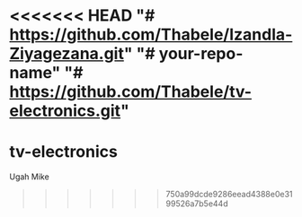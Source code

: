 <<<<<<< HEAD
"# https://github.com/Thabele/Izandla-Ziyagezana.git" 
"# your-repo-name" 
"# https://github.com/Thabele/tv-electronics.git" 
=======
# tv-electronics
Ugah Mike
>>>>>>> 750a99dcde9286eead4388e0e3199526a7b5e44d
